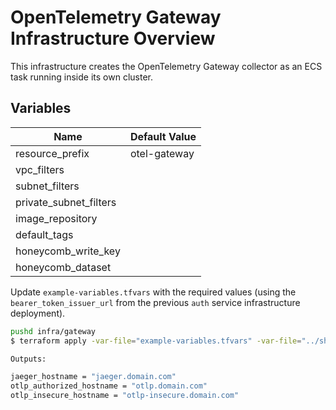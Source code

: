 # OpenTelemetry Gateway Infrastructure Overview

This infrastructure creates the OpenTelemetry Gateway collector as an ECS task running inside its own cluster.

## Variables

|Name|Default Value|
|-|-|
|resource_prefix|otel-gateway|
|vpc_filters||
|subnet_filters||
|private_subnet_filters||
|image_repository||
|default_tags||
|honeycomb_write_key||
|honeycomb_dataset||

Update `example-variables.tfvars` with the required values (using the `bearer_token_issuer_url` from the previous `auth` service infrastructure deployment).

```bash
pushd infra/gateway
$ terraform apply -var-file="example-variables.tfvars" -var-file="../shared-example-variables.tfvars"

Outputs:

jaeger_hostname = "jaeger.domain.com"
otlp_authorized_hostname = "otlp.domain.com"
otlp_insecure_hostname = "otlp-insecure.domain.com"
```